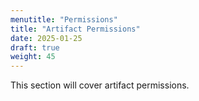 ```yaml
---
menutitle: "Permissions"
title: "Artifact Permissions"
date: 2025-01-25
draft: true
weight: 45
---
```


This section will cover artifact permissions.

